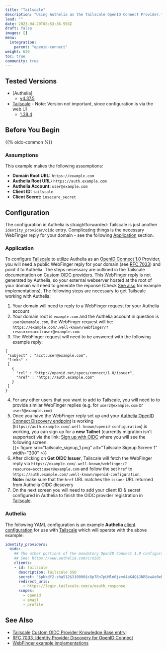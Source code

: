 ```yaml
---
title: "Tailscale"
description: "Using Authelia as the Tailscale OpenID Connect Provider."
lead: ""
date: 2023-04-20T08:53:36.993Z
draft: false
images: []
menu:
  integration:
    parent: "openid-connect"
weight: 620
toc: true
community: true
---
```


## Tested Versions

* [Authelia]
  * [v4.37.5](https://github.com/authelia/authelia/releases/tag/v4.37.5)
* [Tailscale] - Note: Version not important, since configuration is via the web UI
  * [1.38.4](https://github.com/tailscale/tailscale/releases/tag/v1.38.4)

## Before You Begin

{{% oidc-common %}}

### Assumptions

This example makes the following assumptions:

* __Domain Root URL:__ `https://example.com`
* __Authelia Root URL:__ `https://auth.example.com`
* __Authelia Account:__ `user@example.com`
* __Client ID:__ `tailscale`
* __Client Secret:__ `insecure_secret`

## Configuration
The configuration in Authelia is straightforwarded: Tailscale is just another `identity_provider/oidc` entry. Complicating things is the necessary WebFinger reply for your domain - see the following [Application](#application) section.

### Application

To configure [Tailscale] to utilize Authelia as an [OpenID Connect 1.0] Provider, you will need a public WebFinger reply for your domain (see [RFC 7033](https://www.rfc-editor.org/rfc/rfc7033#section-3.1)) and point it to Authelia. The steps necessary are outlined in the Tailscale documentation on [Custom OIDC providers](https://tailscale.com/kb/1240/sso-custom-oidc/). This WebFinger reply is not generated by Authelia, so your external webserver hosted at the root of your domain will need to generate the reponse (Check [See also](#see-also) for example implementations). The following steps are necessary to get Tailscale working with Authelia:

1. Your domain will need to reply to a WebFinger request for your Authelia account
2. Your domain root is `example.com` and the Authelia account in question is `user@example.com`, the WebFinger request will be: `https://example.com/.well-known/webfinger/?resource=acct:user@example.com`
3. The WebFinger request will need to be answered with the following example reply:  
```
{
 "subject" : "acct:user@example.com",
 "links" :
 [
   {
     "rel" : "http://openid.net/specs/connect/1.0/issuer",
     "href" : "https://auth.example.com"
   }
 ]
}
```
4. For any other users that you want to add to Tailscale, you will need to to provide similar WebFinger replies (e.g. for `user2@example.com` or `user3@example.com`)
5. Once you have the WebFinger reply set up and your [Authelia OpenID Connect Discovery endpoint](https://www.authelia.com/integration/openid-connect/introduction/#well-known-discovery-endpoints) is working (`https://auth.example.com/.well-known/openid-configuration`) is working, you can sign up for a **new Tailnet** (currently migration isn't supported) via the link: [Sign up with OIDC](https://login.tailscale.com/start/oidc) where you will see the following screen:  
{{< figure src="tailscale_signup_1.png" alt="Tailscale Signup Screen 1" width="300" >}}
6. After clicking on **Get OIDC Issuer**, Tailscale will fetch the WebFinger reply via `https://example.com/.well-known/webfinger/?resource=acct:user@example.com` and follow the set `href` to `https://auth.example.com/.well-known/openid-configuration`.  
**Note:** make sure that the `href` URL matches the `issuer` URL returned from Authelia OIDC dicsovery
7. On the next screen you will need to add your client ID & secret configured in Authelia to finish the OIDC provider registration in [Tailscale].


### Authelia

The following YAML configuration is an example __Authelia__
[client configuration](../../../configuration/identity-providers/open-id-connect.md#clients) for use with [Tailscale] which
will operate with the above example:

```yaml
identity_providers:
  oidc:
    ## The other portions of the mandatory OpenID Connect 1.0 configuration go here.
    ## See: https://www.authelia.com/c/oidc
    clients:
    - id: tailscale
      description: Tailscale SSO
      secret: '$pbkdf2-sha512$310000$c8p78n7pUMln0jzvd4aK4Q$JNRBzwAo0ek5qKn50cFzzvE9RXV88h1wJn5KGiHrD0YKtZaR/nCb2CJPOsKaPK0hjf.9yHxzQGZziziccp6Yng'  # The digest of 'insecure_secret'.
      redirect_uris:
        - https://login.tailscale.com/a/oauth_response
      scopes:
        - openid
        - email
        - profile
```

## See Also

- [Tailscale] [Custom OIDC Provider Knowledge Base entry](https://tailscale.com/kb/1240/sso-custom-oidc/):
- [RFC 7033, Identity Provider Discovery for OpenID Connect](https://www.rfc-editor.org/rfc/rfc7033#section-3.1)
- [WebFinger example implementations](https://webfinger.net/code/)

[Tailscale]: https://tailscale.com
[OpenID Connect 1.0]: ../../openid-connect/introduction.md
